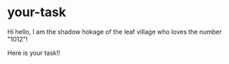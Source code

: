 # your-task

Hi hello, I am the shadow hokage of the leaf village who loves the number "1012"!

Here is your task!!
